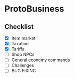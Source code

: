 # ProtoBusiness

## Checklist
- [X] Item market
- [X] Taxation
- [X] Tariffs
- [ ] Shop NPCs
- [ ] General economy commands
- [ ] Challenges
- [ ] BUG FIXING
